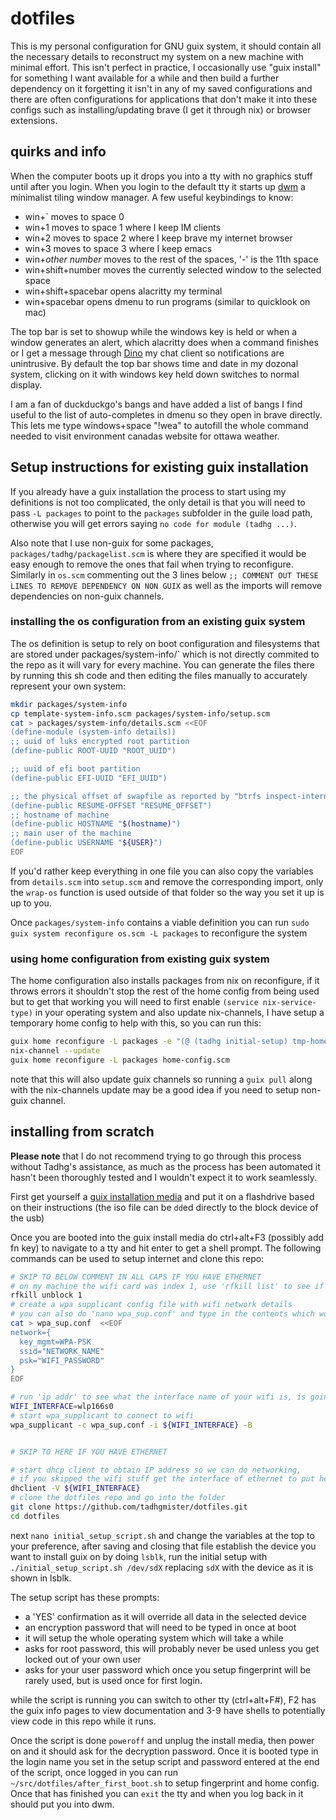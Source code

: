 # dotfiles

This is my personal configuration for GNU guix system, it should contain all the necessary details
to reconstruct my system on a new machine with minimal effort. This isn't perfect in practice, I
occasionally use "guix install" for something I want available for a while and then build a further
dependency on it forgetting it isn't in any of my saved configurations and there are often
configurations for applications that don't make it into these configs such as installing/updating
brave (I get it through nix) or browser extensions.

## quirks and info

When the computer boots up it drops you into a tty with no graphics stuff until after you
login. When you login to the default tty it starts up [dwm] a minimalist tiling window manager. A
few useful keybindings to know:

- win+\` moves to space 0
- win+1 moves to space 1 where I keep IM clients
- win+2 moves to space 2 where I keep brave my internet browser
- win+3 moves to space 3 where I keep emacs
- win+*other number* moves to the rest of the spaces, '-' is the 11th space
- win+shift+number moves the currently selected window to the selected space
- win+shift+spacebar opens alacritty my terminal
- win+spacebar opens dmenu to run programs (similar to quicklook on mac)


The top bar is set to showup while the windows key is held or when a window generates an alert,
which alacritty does when a command finishes or I get a message through [Dino] my chat client so
notifications are unintrusive. By default the top bar shows time and date in my dozonal system,
clicking on it with windows key held down switches to normal display.

[dwm]: https://dwm.suckless.org/
[Dino]: https://dino.im/

I am a fan of duckduckgo's bangs and have added a list of bangs I find useful to the list of
auto-completes in dmenu so they open in brave directly. This lets me type windows+space "!wea" to
autofill the whole command needed to visit environment canadas website for ottawa weather.

## Setup instructions for existing guix installation

If you already have a guix installation the process to start using my definitions is not too complicated, the only detail is that you will need to pass `-L packages` to point to the `packages` subfolder in the guile load path, otherwise you will get errors saying `no code for module (tadhg ...)`.

Also note that I use non-guix for some packages, `packages/tadhg/packagelist.scm` is where they are specified it would be easy enough to remove the ones that fail when trying to reconfigure. Similarly in `os.scm` commenting out the 3 lines below `;; COMMENT OUT THESE LINES TO REMOVE DEPENDENCY ON NON GUIX` as well as the imports will remove dependencies on non-guix channels.

<!-- Alternatively setup the `system-info` module as described in the next section and before reconfiguring based on `os.scm` do this first:

```sh
guix home reconfigure -L packages -e "(@ (tadhg initial-setup) tmp-home)"
sudo guix system reconfigure -L packages -e "(@ (tadhg-initial-setup) tmp-os)"
guix pull
nix-channel --update
```

NOTE: I have not properly tested the initial-setup tmp-os and tmp-home, they probably don't work -->

### installing the os configuration from an existing guix system

The os definition is setup to rely on boot configuration and filesystems that are stored under packages/system-info/` which is not directly commited to the repo as it will vary for every machine. You can generate the files there by running this sh code and then editing the files manually to accurately represent your own system:

```sh
mkdir packages/system-info
cp template-system-info.scm packages/system-info/setup.scm
cat > packages/system-info/details.scm <<EOF
(define-module (system-info details))
;; uuid of luks encrypted root partition
(define-public ROOT-UUID "ROOT_UUID")

;; uuid of efi boot partition
(define-public EFI-UUID "EFI_UUID")

;; the physical offset of swapfile as reported by "btrfs inspect-internal map-swapfile -r /swap/swapfile"
(define-public RESUME-OFFSET "RESUME_OFFSET")
;; hostname of machine
(define-public HOSTNAME "$(hostname)")
;; main user of the machine
(define-public USERNAME "${USER}")
EOF
```
If you'd rather keep everything in one file you can also copy the variables from `details.scm` into `setup.scm` and remove the corresponding import, only the `wrap-os` function is used outside of that folder so the way you set it up is up to you.

Once `packages/system-info` contains a viable definition you can run `sudo guix system reconfigure os.scm -L packages` to reconfigure the system

### using home configuration from existing guix system

The home configuration also installs packages from nix on reconfigure, if it throws errors it shouldn't stop the rest of the home config from being used but to get that working you will need to first enable `(service nix-service-type)` in your operating system and also update nix-channels, I have setup a temporary home config to help with this, so you can run this:

```sh
guix home reconfigure -L packages -e "(@ (tadhg initial-setup) tmp-home)"
nix-channel --update
guix home reconfigure -L packages home-config.scm
```
note that this will also update guix channels so running a `guix pull` along with the nix-channels update may be a good idea if you need to setup non-guix channel.

## installing from scratch

**Please note** that I do not recommend trying to go through this process without Tadhg's assistance, as much as the process has been automated it hasn't been thoroughly tested and I wouldn't expect it to work seamlessly.


First get yourself a [guix installation media][1] and put it on a flashdrive based on their instructions (the iso file can be `dd`ed directly to the block device of the usb)

[1]: https://guix.gnu.org/manual/en/html_node/USB-Stick-and-DVD-Installation.html

Once you are booted into the guix install media do ctrl+alt+F3 (possibly add fn key) to navigate to a tty and hit enter to get a shell prompt. The following commands can be used to setup internet and clone this repo:

```sh
# SKIP TO BELOW COMMENT IN ALL CAPS IF YOU HAVE ETHERNET
# on my machine the wifi card was index 1, use 'rfkill list' to see if your wifi needs to be unblocked
rfkill unblock 1
# create a wpa supplicant config file with wifi network details
# you can also do 'nano wpa_sup.conf' and type in the contents which would likely be easier
cat > wpa_sup.conf  <<EOF
network={
  key_mgmt=WPA-PSK
  ssid="NETWORK_NAME"
  psk="WIFI_PASSWORD"
}
EOF

# run 'ip addr' to see what the interface name of your wifi is, is going to start with w.
WIFI_INTERFACE=wlp166s0
# start wpa_supplicant to connect to wifi
wpa_supplicant -c wpa_sup.conf -i ${WIFI_INTERFACE} -B


# SKIP TO HERE IF YOU HAVE ETHERNET

# start dhcp client to obtain IP address so we can do networking,
# if you skipped the wifi stuff get the interface of ethernet to put here.
dhclient -V ${WIFI_INTERFACE}
# clone the dotfiles repo and go into the folder
git clone https://github.com/tadhgmister/dotfiles.git
cd dotfiles
```

next `nano initial_setup_script.sh` and change the variables at the top to your preference, after saving and closing that file establish the device you want to install guix on by doing `lsblk`, run the initial setup with `./initial_setup_script.sh /dev/sdX` replacing `sdX` with the device as it is shown in lsblk.

The setup script has these prompts:
- a 'YES' confirmation as it will override all data in the selected device
- an encryption password that will need to be typed in once at boot
- it will setup the whole operating system which will take a while
- asks for root password, this will probably never be used unless you get locked out of your own user
- asks for your user password which once you setup fingerprint will be rarely used, but is used once for first login.

while the script is running you can switch to other tty (ctrl+alt+F#), F2 has the guix info pages to view documentation and 3-9 have shells to potentially view code in this repo while it runs.

Once the script is done `poweroff` and unplug the install media, then power on and it should ask for the decryption password. Once it is booted type in the login name you set in the setup script and password entered at the end of the script, once logged in you can run `~/src/dotfiles/after_first_boot.sh` to setup fingerprint and home config. Once that has finished you can `exit` the tty and when you log back in it should put you into dwm.
